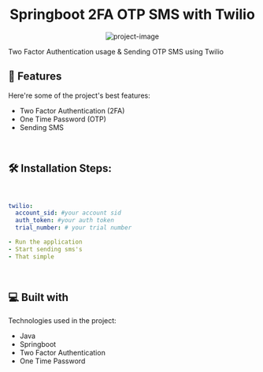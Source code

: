 <h1 align="center" id="title">Springboot 2FA OTP SMS with Twilio</h1>

<p align="center"><img src="https://socialify.git.ci/burakfircasiguzel/SpringBoot-OTP-SMS-Twilio-H2Database/image?description=1&amp;descriptionEditable=Two%20Factor%20Authentication%20usage%20%26%20Sending%20OTP%20SMS%20using%20Twilio&amp;font=Bitter&amp;language=1&amp;name=1&amp;owner=1&amp;pattern=Formal%20Invitation&amp;stargazers=1&amp;theme=Light" alt="project-image"></p>

<p id="description">Two Factor Authentication usage &amp; Sending OTP SMS using Twilio</p>

  
  
<h2>🧐 Features</h2>

Here're some of the project's best features:

*   Two Factor Authentication (2FA)
*   One Time Password (OTP)
*   Sending SMS
<br>

<h2>🛠️ Installation Steps:</h2>

<br>


```yml
twilio:
  account_sid: #your account sid
  auth_token: #your auth token
  trial_number: # your trial number

- Run the application
- Start sending sms's
- That simple
```
<br>

  
  
<h2>💻 Built with</h2>

Technologies used in the project:

*   Java
*   Springboot
*   Two Factor Authentication
*   One Time Password
